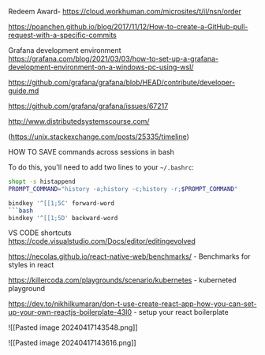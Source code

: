 
Redeem Award- https://cloud.workhuman.com/microsites/t/il/nsn/order

https://poanchen.github.io/blog/2017/11/12/How-to-create-a-GitHub-pull-request-with-a-specific-commits


Grafana development environment
https://grafana.com/blog/2021/03/03/how-to-set-up-a-grafana-development-environment-on-a-windows-pc-using-wsl/

https://github.com/grafana/grafana/blob/HEAD/contribute/developer-guide.md


https://github.com/grafana/grafana/issues/67217

http://www.distributedsystemscourse.com/



(https://unix.stackexchange.com/posts/25335/timeline)


HOW TO SAVE commands across sessions in bash

To do this, you'll need to add two lines to your `~/.bashrc`:

```bash
shopt -s histappend
PROMPT_COMMAND="history -a;history -c;history -r;$PROMPT_COMMAND"
```

```bash
bindkey '^[[1;5C' forward-word
```bash
bindkey '^[[1;5D' backward-word
```




VS CODE shortcuts
https://code.visualstudio.com/Docs/editor/editingevolved


https://necolas.github.io/react-native-web/benchmarks/ - Benchmarks for styles in react   

https://killercoda.com/playgrounds/scenario/kubernetes - kuberneted playground

https://dev.to/nikhilkumaran/don-t-use-create-react-app-how-you-can-set-up-your-own-reactjs-boilerplate-43l0 - setup your react boilerplate



![[Pasted image 20240417143548.png]]

![[Pasted image 20240417143616.png]]
